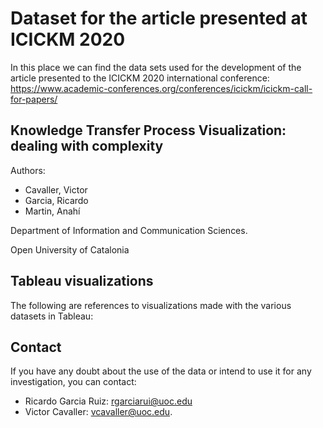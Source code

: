# Dataset for the article presented at ICICKM 2020

In this place we can find the data sets used for the development of the article presented to the ICICKM 2020 international conference: https://www.academic-conferences.org/conferences/icickm/icickm-call-for-papers/

## Knowledge Transfer Process Visualization: dealing with complexity

Authors:

- Cavaller, Victor
- Garcia, Ricardo
- Martin, Anahí

Department of Information and Communication Sciences.

Open University of Catalonia

## Tableau visualizations

The following are references to visualizations made with the various datasets in Tableau:



## Contact

If you have any doubt about the use of the data or intend to use it for any investigation, you can contact:

- Ricardo Garcia Ruiz:  rgarciarui@uoc.edu
- Victor Cavaller:      vcavaller@uoc.edu.
